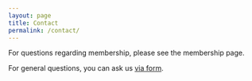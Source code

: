 ```yaml
---
layout: page
title: Contact
permalink: /contact/
---
```


For questions regarding membership, please see the membership page.

For general questions, you can ask us <a target="_blank" href="https://docs.google.com/forms/d/15ODIG1BeDDP_NTl10bgLIaKEW-0QvkFzIcZ2ocn-xZE/viewform?usp=send_form">via form</a>.